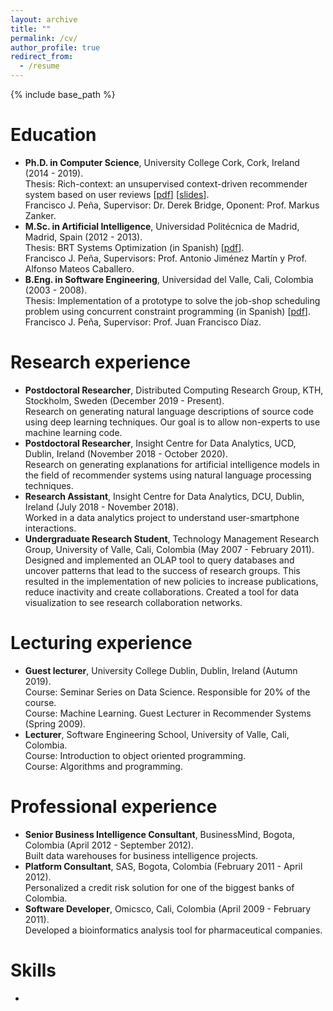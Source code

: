 ```yaml
---
layout: archive
title: ""
permalink: /cv/
author_profile: true
redirect_from:
  - /resume
---
```


{% include base_path %}

Education
======
* **Ph.D. in Computer Science**, University College Cork, Cork, Ireland (2014 - 2019).<br>
  Thesis: Rich-context: an unsupervised context-driven recommender system based on user reviews \[[pdf](http://melqkiades.github.io/files/download/thesis/phd-thesis.pdf)\] \[[slides](http://melqkiades.github.io/files/download/thesis/phd-slides.pdf)\].<br>
  Francisco J. Peña, Supervisor: Dr. Derek Bridge, Oponent: Prof. Markus Zanker.
* **M.Sc. in Artificial Intelligence**, Universidad Politécnica de Madrid, Madrid, Spain (2012 - 2013).<br>
  Thesis: BRT Systems Optimization (in Spanish) \[[pdf](http://melqkiades.github.io/files/download/thesis/msc-thesis.pdf)\].<br>
  Francisco J. Peña, Supervisors: Prof. Antonio Jiménez Martín y Prof. Alfonso Mateos Caballero.
* **B.Eng. in Software Engineering**, Universidad del Valle, Cali, Colombia (2003 - 2008).<br>
  Thesis: Implementation of a prototype to solve the job-shop scheduling problem using concurrent constraint programming (in Spanish) \[[pdf](http://melqkiades.github.io/files/download/thesis/undergrad-thesis.pdf)\].<br>
  Francisco J. Peña, Supervisor: Prof. Juan Francisco Díaz.



Research experience
======
* **Postdoctoral Researcher**, Distributed Computing Research Group, KTH, Stockholm, Sweden (December 2019 - Present).<br>
  Research on generating natural language descriptions of source code using deep learning techniques. Our goal is to allow non-experts to use machine learning code.
* **Postdoctoral Researcher**, Insight Centre for Data Analytics, UCD, Dublin, Ireland (November 2018 - October 2020).<br>
  Research on generating explanations for artificial intelligence models in the field of recommender systems using natural language processing techniques.
* **Research Assistant**, Insight Centre for Data Analytics, DCU, Dublin, Ireland (July 2018 - November 2018).<br>
  Worked in a data analytics project to understand user-smartphone interactions.
* **Undergraduate Research Student**, Technology Management Research Group, University of Valle, Cali, Colombia (May 2007 - February 2011).<br>
  Designed and implemented an OLAP tool to query databases and uncover patterns that lead to the success of research groups. This resulted in the implementation of new policies to increase publications, reduce inactivity and create collaborations. Created a tool for data visualization to see research collaboration networks.



Lecturing experience
======
* **Guest lecturer**, University College Dublin, Dublin, Ireland (Autumn 2019).<br>
  Course: Seminar Series on Data Science. Responsible for 20% of the course.<br>
  Course: Machine Learning. Guest Lecturer in Recommender Systems (Spring 2009).
* **Lecturer**, Software Engineering School, University of Valle, Cali, Colombia.<br>
  Course: Introduction to object oriented programming.<br>
  Course: Algorithms and programming.


Professional experience
======
* **Senior Business Intelligence Consultant**, BusinessMind, Bogota, Colombia (April 2012 - September 2012).<br>
  Built data warehouses for business intelligence projects.
* **Platform Consultant**, SAS, Bogota, Colombia (February 2011 - April 2012).<br>
  Personalized a credit risk solution for one of the biggest banks of Colombia.
* **Software Developer**, Omicsco, Cali, Colombia (April 2009 - February 2011).<br>
  Developed a bioinformatics analysis tool for pharmaceutical companies.


  
Skills
======
* 

